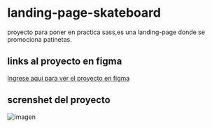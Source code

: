 # landing-page-skateboard
proyecto para poner en practica sass,es una landing-page donde se promociona patinetas.

## links al proyecto en figma
[Ingrese aqui para ver el proyecto en figma](https://www.figma.com/file/bvC7POIeHNjcuYFGEIrgDw/Sector?node-id=0%3A1 "Ingrese aqui para ver el proyecto en figma")

## screnshet del proyecto


![imagen](https://cdn.jsdelivr.net/gh/santy-ramirez/assets@main/screenshot_proyectos/screenshot.png)
